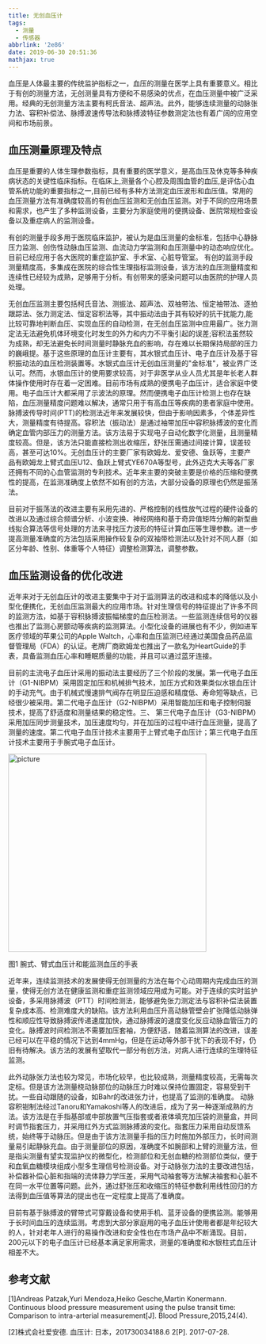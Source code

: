 ```yaml
---
title: 无创血压计
tags:
  - 测量
  - 传感器
abbrlink: '2e86'
date: 2019-06-30 20:51:36
mathjax: true
---
```


血压是人体最主要的传统监护指标之一，血压的测量在医学上具有重要意义。相比于有创的测量方法，无创测量具有方便和不易感染的优点，在血压测量中被广泛采用。经典的无创测量方法主要有柯氏音法、超声法。此外，能够连续测量的动脉张力法、容积补偿法、脉搏波速传导法和脉搏波特征参数测定法也有着广阔的应用空间和市场前景。

<!-- more -->
## 血压测量原理及特点

血压是重要的人体生理参数指标，具有重要的医学意义，是高血压及休克等多种疾病状态的关键性临床指标。在临床上,测量各个心腔及周围血管的血压,是评估心血管系统功能的重要指标之一,目前已经有多种方法测定血压波形和血压值。常用的血压测量方法有准确度较高的有创血压监测和无创血压监测。对于不同的应用场景和需求，也产生了多种监测设备，主要分为家庭使用的便携设备、医院常规检查设备以及重症病人的监测设备。

有创的测量手段多用于医院临床监护，被认为是血压测量的金标准，包括中心静脉压力监测、创伤性动脉血压监测、血流动力学监测和血压测量中的动态响应优化。目前已经应用于各大医院的重症监护室、手术室、心脏导管室。 有创的监测手段测量精度高，多集成在医院的综合性生理指标监测设备，该方法的血压测量精度和连续性已经较为成熟，足够用于分析。有创带来的感染问题可以由医院的护理人员处理。

无创血压监测主要包括柯氏音法、测振法、超声法、双袖带法、恒定袖带法、逐拍跟踪法、张力测定法、恒定容积法等，其中振动法由于其有较好的抗干扰能力,能比较可靠地判断血压、实现血压的自动检测，在无创血压监测中应用最广。张力测定法无法避免机体环境变化时发生的外力和内力不平衡引起的误差;容积法虽然较为成熟，却无法避免长时间测量时静脉充血的影响，存在难以长期保持局部的压力的巍峨提。基于这些原理的血压计主要有，其水银式血压计、电子血压计及基于容积振动法的血压检测装置等。水银式血压计无创血压测量的&quot;金标准&quot;，被业界广泛认可。然而，水银血压计的使用要求较高，对于非医学从业人员尤其是年长老人群体操作使用时存在着一定困难。目前市场有成熟的便携电子血压计，适合家庭中使用。电子血压计大都采用了示波法的原理。然而便携电子血压计检测上也存在缺陷，血压测量精度问题难以解决，通常只用于有高血压等疾病的患者家庭中使用。脉搏波传导时间(PTT)的检测法近年来发展较快，但由于影响因素多，个体差异性大，测量精度有待提高。容积法（振动法）是通过袖带加压中容积脉搏波的变化而确定血管内部压力的测量方法。该方法易于实现电子自动化数字化测量，且测量精度较高。但是，该方法只能直接检测出收缩压，舒张压需通过间接计算，误差较高，甚至可达10%。无创血压计的主要厂家有欧姆龙、爱安德、鱼跃等，主要产品有欧姆龙上臂式血压U12、鱼跃上臂式YE670A等型号，此外迈克大夫等各厂家还拥有不同的心血管监测的专利技术。近年来主要的突破主要是价格的压缩和便携性的提高，在监测准确度上依然不如有创的方法，大部分设备的原理也仍然是振荡法。

目前对于振荡法的改进主要有采用先进的、严格控制的线性放气过程的硬件设备的改进以及通过综合频谱分析、小波变换、神经网络和基于奇异值矩阵分解的新型曲线拟合算法等信号处理的方法来寻找压力波形的特征计算血压等生理参数。进一步提高测量准确度的方法包括采用操作较复杂的双袖带检测法以及针对不同人群（如区分年龄、性别、体重等个人特征）调整检测算法，调整参数。

## 血压监测设备的优化改进

近年来对于无创血压计的改进主要集中于对于监测算法的改进和成本的降低以及小型化便携化，无创血压监测最大的应用市场。针对生理信号的特征提出了许多不同的监测方法，如基于容积脉搏波振幅梯度的血压检测法。一些监测连续信号的仪器也推出了监测心房颤动等疾病的监测算法。小型化设备的进展也有不少，例如进军医疗领域的苹果公司的Apple Waltch，心率和血压监测已经通过美国食品药品监督管理局（FDA）的认证。老牌厂商欧姆龙也推出了一款名为HeartGuide的手表，具备监测血压心率和睡眠质量的功能，并且可以通过蓝牙连接。

目前的主流电子血压计采用的振动法主要经历了三个阶段的发展。第一代电子血压计（G1-NIBPM）采用固定加压和机械排气技术，加压方式和效果类似水银血压计的手动充气。由于机械式慢速排气阀存在明显压迫感和精度低、寿命短等缺点，已经很少被采用。第二代电子血压计（G2-NIBPM）采用智能加压和电子控制伺服技术，提高了舒适度和测量结果的稳定性。三、        第三代电子血压计（G3-NIBPM）采用加压同步测量技术，加压速度均匀，并在加压的过程中进行血压测量，提高了测量的速度。第二代电子血压计技术主要用于上臂式电子血压计；第三代电子血压计技术主要用于手腕式电子血压计。

<img width=400 src="https://raw.githubusercontent.com/Archaeoraptor/image_resources/ImageofBlog/pic1.png" alt="picture"/>

图1 腕式、臂式血压计和能监测血压的手表

近年来，连续监测技术的发展使得无创测量的方法在每个心动周期内完成血压的测量，使得无创方法在健康监测和重症监测领域应用成为可能。对于连续的实时监护设备，多采用脉搏波（PTT）时间检测法，能够避免张力测定法与容积补偿法装置复杂成本高、检测难度大的缺陷。该方法利用血压升高动脉管壁会扩张降低动脉弹性和顺应性导致脉搏波传递速度加快，通过脉搏波的速度变化反应动脉血管压力的变化。脉搏波时间检测法不需要加压套袖，方便舒适，随着监测算法的改进，误差已经可以在平稳的情况下达到4mmHg，但是在运动等外部干扰下的表现不好，仍旧有待解决。该方法的发展有望取代一部分有创方法，对病人进行连续的生理特征监测。

此外动脉张力法也较为常见，市场化较早，也比较成熟，测量精度较高，无需每次定标。但是该方法测量桡动脉部位的动脉压力时难以保持位置固定，容易受到干扰。一些自动跟随的设备，如Bahr的改进张力计，也提高了监测的准确度。 动脉容积钳制法经过Tanoru和Yamakoshi等人的改进后，成为了另一种逐渐成熟的方法。该方法是在手指基部或中部放置气压指套或者液体填充加压袋的测量盒，并同时调节指套压力，并采用红外方式监测脉搏波的变化。指套压力采用自动反馈系统，始终等于动脉压。但是由于该方法测量手指的压力时施加外部压力，长时间测量易引起静脉充血。由于测量部位的原因，准确度不如腕部和上臂的测量方法，但是指尖测量有望实现监护仪的微型化，检测部位和无创血糖的检测部位类似，便于和血氧血糖模块组成小型多生理信号检测设备。对于动脉张力法的主要改进包括，补偿器补偿心脏和指端的流体静力学压差，采用气动袖套等方法解决袖套和心脏不在同一水平位置等问题。此外，通过舒张压和收缩压的特征参数利用线性回归的方法得到血压值等算法的提出也在一定程度上提高了准确度。

目前有基于脉搏波的臂带式可穿戴设备和使用手机、蓝牙设备的便携监测。能够用于长时间血压的连续监测。考虑到大部分家庭用的电子血压计使用者都是年纪较大的人，针对老年人进行的易操作改进和安全性也在市场产品中不断涌现。目前，200元以下的电子血压计已经基本满足家用需求，测量的准确度和水银柱式血压计相差不大。

## 参考文献

[1]Andreas Patzak,Yuri Mendoza,Heiko Gesche,Martin Konermann. Continuous blood pressure measurement using the pulse transit time: Comparison to intra-arterial measurement[J]. Blood Pressure,2015,24(4).

[2]株式会社爱安德. 血压计: 日本，201730034188.6 2[P]. 2017-07-28.
